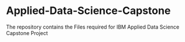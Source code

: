 # Applied-Data-Science-Capstone
The repository contains the Files required for IBM Applied Data Science Capstone Project
